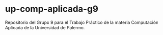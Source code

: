 # up-comp-aplicada-g9
Repositorio del Grupo 9 para el Trabajo Práctico de la materia Computación Aplicada de la Universidad de Palermo. 
